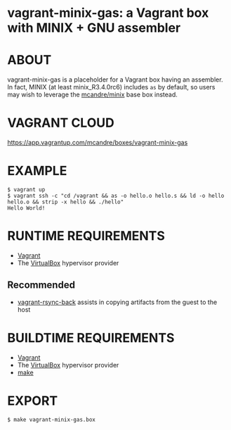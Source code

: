 # vagrant-minix-gas: a Vagrant box with MINIX + GNU assembler

# ABOUT

vagrant-minix-gas is a placeholder for a Vagrant box having an assembler. In fact, MINIX (at least minix_R3.4.0rc6) includes `as` by default, so users may wish to leverage the [mcandre/minix](https://app.vagrantup.com/mcandre/boxes/minix) base box instead.

# VAGRANT CLOUD

https://app.vagrantup.com/mcandre/boxes/vagrant-minix-gas

# EXAMPLE

```console
$ vagrant up
$ vagrant ssh -c "cd /vagrant && as -o hello.o hello.s && ld -o hello hello.o && strip -x hello && ./hello"
Hello World!
```

# RUNTIME REQUIREMENTS

* [Vagrant](https://www.vagrantup.com)
* The [VirtualBox](https://www.virtualbox.org) hypervisor provider

## Recommended

* [vagrant-rsync-back](https://github.com/smerrill/vagrant-rsync-back) assists in copying artifacts from the guest to the host

# BUILDTIME REQUIREMENTS

* [Vagrant](https://www.vagrantup.com)
* The [VirtualBox](https://www.virtualbox.org) hypervisor provider
* [make](https://www.gnu.org/software/make/)

# EXPORT

```console
$ make vagrant-minix-gas.box
```
